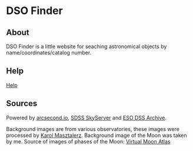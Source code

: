 # DSO Finder
## About
DSO Finder is a little website for seaching astronomical objects by name/coordinates/catalog number.

## Help
<a href="https://pawelpleskaczynski.github.io/DSO_Finder/help.html">Help</a>

## Sources
Powered by <a href="https://api.arcsecond.io/?/">arcsecond.io</a>, <a href="http://skyserver.sdss.org/dr12/en/help/docs/api.aspx#imgcutout">SDSS SkyServer</a> and <a href="http://archive.eso.org/dss/dss">ESO DSS Archive</a>.

Background images are from various observatories, these images were processed by <a href="https://www.facebook.com/KarolAstro">Karol Masztalerz</a>. Background image of the Moon was taken by me. Source of images of phases of the Moon: <a href="https://sourceforge.net/projects/virtualmoon/">Virtual Moon Atlas</a>
